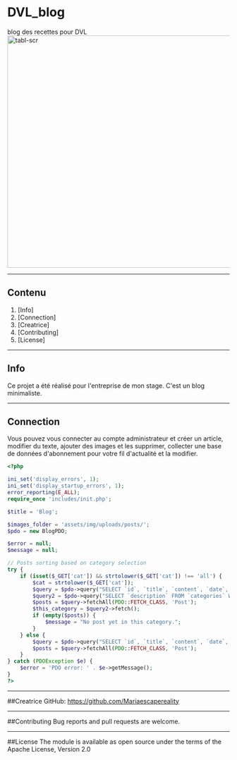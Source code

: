 # DVL_blog
blog des recettes pour DVL
<img width="527" alt="tabl-scr" src="https://github.com/Mariaescapereality/DVL_blog/assets/145456229/41682b02-8c78-4e00-a255-50abe1b0a93a">

_____________________________________________________________________________________________________________________________________________________________________________________________________________________
## Contenu
1. [Info]
2. [Connection]
3. [Creatrice]
4. [Contributing]
5. [License]
_____________________________________________________________________________________________________________________________________________________________________________________________________________________
## Info
Ce projet a été réalisé pour l'entreprise de mon stage. C'est un blog minimaliste.
_____________________________________________________________________________________________________________________________________________________________________________________________________________________
## Connection
Vous pouvez vous connecter au compte administrateur et créer un article, modifier du texte, ajouter des images et les supprimer, collecter une base de données d'abonnement pour votre fil d'actualité et la modifier.
```Php
<?php

ini_set('display_errors', 1);
ini_set('display_startup_errors', 1);
error_reporting(E_ALL);
require_once 'includes/init.php';

$title = 'Blog';

$images_folder = 'assets/img/uploads/posts/';
$pdo = new BlogPDO;

$error = null;
$message = null;

// Posts sorting based on category selection
try {
    if (isset($_GET['cat']) && strtolower($_GET['cat']) !== 'all') {
        $cat = strtolower($_GET['cat']);
        $query = $pdo->query("SELECT `id`, `title`, `content`, `date`, `category`, `featured_image` FROM `posts` WHERE `category` LIKE '" . $cat . "' ORDER BY `id` DESC");
        $query2 = $pdo->query("SELECT `description` FROM `categories` WHERE `name` LIKE '" . $cat . "'");
        $posts = $query->fetchAll(PDO::FETCH_CLASS, 'Post');
        $this_category = $query2->fetch();
        if (empty($posts)) {
            $message = "No post yet in this category.";
        }
    } else {
        $query = $pdo->query("SELECT `id`, `title`, `content`, `date`, `category`, `featured_image` FROM `posts` ORDER BY `id` DESC");
        $posts = $query->fetchAll(PDO::FETCH_CLASS, 'Post');
    }
} catch (PDOException $e) {
    $error = 'PDO error: ' . $e->getMessage();
}
?>
```
____________________________________________________________________________________________________________________________________________________________________________________________________________________________
##Creatrice
GitHub: https://github.com/Mariaescapereality
____________________________________________________________________________________________________________________________________________________________________________________________________________________________
##Contributing
Bug reports and pull requests are welcome.
____________________________________________________________________________________________________________________________________________________________________________________________________________________________
##License
The module is available as open source under the terms of the Apache License, Version 2.0
